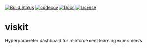 [![Build Status](https://travis-ci.com/rlworkgroup/viskit.svg?branch=master)](https://travis-ci.com/rlworkgroup/viskit)
[![codecov](https://codecov.io/gh/rlworkgroup/viskit/branch/base/graph/badge.svg)](https://codecov.io/gh/rlworkgroup/viskit)
[![Docs](https://readthedocs.org/projects/viskit/badge)](http://viskit.readthedocs.org/en/latest/)
[![License](https://img.shields.io/badge/license-MIT-blue.svg)](https://github.com/rlworkgroup/viskit/blob/master/LICENSE)

# viskit
Hyperparameter dashboard for reinforcement learning experiments
